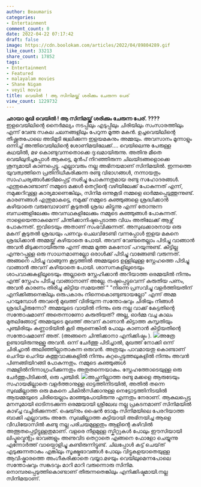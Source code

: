 ```yaml
---
author: Beaumaris
categories:
- Entertainment
comment_count: 0
date: 2022-04-22 07:17:42
draft: false
image: https://cdn.boolokam.com/articles/2022/04/89804289.gif
like_count: 33213
share_count: 17852
tags:
- Entertainment
- Featured
- malayalam movies
- Shane Nigam
- veyil movie
title: വെയിൽ ! ആ സിനിമയ്ക്ക് ശരിക്കും ചേരുന്ന പേര്
view_count: 1229732
---
```


**ഛായാ മുഖി** **വെയിൽ ! ആ സിനിമയ്ക്ക് ശരിക്കും ചേരുന്ന പേര്. ????** ഇളവെയിലിന്റെ നൈർമല്യം നടപ്പിലും എടുപ്പിലും ചിരിയിലും സംസാരത്തിലും എന്ന് വേണ്ട സകല ചലനങ്ങളിലും പേറുന്ന മൂത്ത മകൻ. ഉച്ചവെയിലിന്റെ തീഷ്ണതപോലെ അടിമുടി ജ്വലിക്കുന്ന ഇളയമകനും അമ്മയും. അവസാനം മൂന്നാളും ഒന്നിച്ച് അന്തിവെയിലിന്റെ ശോണിമയിലേക്ക്.... വെയിലെന്നു പേരുള്ള കഥയിൽ, മഴ കൊണ്ടുവന്നതൊക്കെ ദു:ഖമായിരുന്നു. അതിനു മീതെ വെയിലുദിച്ചപ്പോൾ ആകട്ടെ, മുൻപ് നിറഞ്ഞിരുന്ന ചിലയിടങ്ങളൊക്കെ ശൂന്യമായി കാണപ്പെട്ടു. എല്ലാവരും നല്ല അഭിനയമാണ് സിനിമയിൽ. ഇന്നത്തെ യുവത്വത്തിനെ പ്രതിനിധീകരിക്കുന്ന രണ്ടു വിഭാഗങ്ങൾ, നന്നായതും സാഹചര്യങ്ങൾക്കടിമപ്പെട്ട് നശിച്ചു പോകുന്നതുമായ രണ്ടു സഹോദരങ്ങൾ. എന്തുകൊണ്ടാണ് നമ്മുടെ മക്കൾ തെറ്റിന്റെ വഴിയിലേക്ക് പോകുന്നത് എന്ന്, നമുക്കറിവുള്ള കാര്യമാണെങ്കിലും, സിനിമ ഒന്നുകൂടി നമ്മളെ ഓർമ്മപ്പെടുത്തുന്നുണ്ട്. കാരണങ്ങൾ എന്തുമാകട്ടെ, നമുക്ക് നമ്മുടെ കുഞ്ഞുങ്ങളെ ശ്രദ്ധിക്കാൻ കഴിയാതെ വരുമ്പോഴാണ് കൂടുതൽ ശ്രദ്ധ കിട്ടുന്നു എന്ന് തോന്നുന്ന ബന്ധങ്ങളിലേക്കും അവസ്ഥകളിലേക്കും നമ്മുടെ കുഞ്ഞുങ്ങൾ പോകുന്നത്. നാളെയെന്താകുമെന്ന് ചിന്തിക്കാനിഷ്ടപ്പെടാത്ത വിധം അതിലേക്ക് ആഴ്ന്ന് പോകുന്നത്. ഇവിടെയും അതാണ് സംഭവിക്കുന്നത്. അസുഖക്കാരനായ ഒരു മകന് കൂടുതൽ ശ്രദ്ധയും പണവും ചെലവിടേണ്ടി വന്നപ്പോൾ ഇളയ മകനെ ശ്രദ്ധിക്കാൻ അമ്മയ്ക്ക് കഴിയാതെ പോയി. അവന് വേണ്ടതെല്ലാം പിടിച്ചു വാങ്ങാൻ അവൻ മിടുക്കനായിരുന്നു എന്ന് അമ്മ മൂത്ത മകനോട് പറയുന്നുണ്ട്. കിട്ടില്ല എന്നുറപ്പുള്ള ഒരു സാധനമാണല്ലോ ഒരാൾക്ക് പിടിച്ചു വാങ്ങേണ്ടി വരുന്നത്. അങ്ങനെ പിടിച്ചു വാങ്ങുന്ന കൂട്ടത്തിൽ അമ്മയുടെ ഉള്ളിലുള്ള സ്നേഹത്തെ പിടിച്ചു വാങ്ങാൻ അവന് കഴിയാതെ പോയി. ശാസനകളിലൂടെയും ശാപവാക്കുകളിലൂടെയും അല്ലാതെ സ്നേഹിക്കാൻ അറിയാത്ത ഒരമ്മയിൽ നിന്നും എന്ത് സ്നേഹം പിടിച്ചു വാങ്ങാനാണ് അല്ലേ. നഷ്ടപ്പെട്ടുവെന്ന് കരുതിയ പണം, അവൻ കാരണം തിരിച്ചു കിട്ടിയ സമയത്ത് " "നിന്നെ പ്രസവിച്ചു വളർത്തിയതിന് എനിക്കിങ്ങനെങ്കിലും ഒരുപകാരം നിന്നെകൊണ്ടുണ്ടായല്ലോ" എന്ന് അമ്മ പറയുമ്പോൾ അവന്റെ മുഖത്ത് വിരിയുന്ന സന്തോഷവും ചിരിയും നിങ്ങൾ ശ്രദ്ധിച്ചിരുന്നോ? അമ്മയുടെ വായിൽ നിന്നും ഒരു നല്ല വാക്ക് കേട്ടതിന്റെ സന്തോഷമാണ് അതെന്നാണോ കരുതിയത്? അല്ല, ഓർമ്മ വച്ച കാലം മുതലിങ്ങോട്ട് അമ്മയുടെ മുഖത്ത് അവന് കാണാൻ കിട്ടാത്ത കുസൃതിയും പുഞ്ചിരിയും കണ്ണാടിയിൽ കൂടി ആണെങ്കിൽ പോലും കാണാൻ കിട്ടിയതിന്റെ സന്തോഷമാണ് അത്. (അങ്ങനെ ചിന്തിക്കാനാ എനിക്കിഷ്ടം ). ![](https://cdn.boolokam.com/articles/2022/04/89804289.gif)അത്രേ ഉണ്ടായിരുന്നുള്ളൂ അവൻ. ഒന്ന് ചേർത്തു പിടിച്ചാൽ, മുഖത്ത് നോക്കി ഒന്ന് ചിരിച്ചാൽ അലിഞ്ഞില്ലാതാകുന്ന ഒരുവൻ. അത്രയും പാവമായതു കൊണ്ടാണ് ചെറിയ ചെറിയ കുത്തുവാക്കുകളിൽ നിന്നും കുറ്റപ്പെടുത്തലുകളിൽ നിന്നും അവൻ പിണങ്ങിയിറങ്ങി പോകുന്നതും. നമ്മുടെ കുഞ്ഞുങ്ങൾ നമ്മളിൽനിന്നാഗ്രഹിക്കുന്നതും അതുതന്നെയാകും. സ്നേഹത്തോടെയുള്ള ഒരു ചേർത്തുപിടിക്കൽ, ഒരു പുഞ്ചിരി. ![](https://cdn.boolokam.com/articles/2022/04/rgrgrgg.jpg)അച്ഛനില്ലാത്ത രണ്ടു മക്കളെ ആരുടേയും സഹായമില്ലാതെ വളർത്താനുള്ള ഓട്ടത്തിനിടയിൽ, അതിൽ തന്നെ സുഖമില്ലാത്ത ഒരു മകനെ ചികിൽസിക്കാനുള്ള നെട്ടോട്ടത്തിനിടയിൽ ആയമ്മയുടെ ചിരിയെല്ലാം മാഞ്ഞുപോയിരുന്നു എന്നതും നേരാണ്. ആകുലപ്പെട്ട മനസുമായി ഓടിനടക്കുന്ന ഒരമ്മയായി ശ്രീലേഖ നല്ല പ്രകടനമാണ് സിനിമയിൽ കാഴ്ച്ച വച്ചിരിക്കുന്നത്. ഷെയ്‌നും ഷൈൻ ടോമും സിനിമയിലെ പേരറിയാത്ത ബാക്കി എല്ലാവരും അതേ. സുഖമില്ലാത്ത കുട്ടിയായി അഭിനയിച്ച ആളെ വീഡിയോസിൽ കണ്ടു നല്ല പരിചയമുള്ളതും ആളിന്റെ കഴിവിൽ അത്ഭുതപ്പെട്ടിട്ടുള്ളതുമാണ്. വളരെ നീളമുള്ള സ്കിറ്റുകൾ പോലും ഈസിയായി ലിപ്മൂവ്മെന്റും ഭാവങ്ങളും അണുവിട തെറ്റാതെ എങ്ങനെ ഫോളോ ചെയ്യുന്നു എന്നോർത്ത് വായ്പൊളിച്ചു കണ്ടിരുന്നിട്ടുണ്ട്. ചിലപ്പോൾ കട്ട്‌ ചെയ്‌ത് എടുക്കുന്നതാകും എങ്കിലും സൂക്ഷ്മഭാവങ്ങൾ പോലും വിട്ടുകളയാതെയുള്ള ആവിഷ്കാരത്തെ അംഗീകരിക്കാതെ വയ്യാ.മഴയും വെയിലുമെന്നപോലെ സന്തോഷവും സങ്കടവും മാറി മാറി വരുന്നൊരു സിനിമ. നൊമ്പരപ്പെടുത്തികൊണ്ടാണ് തീരുന്നതെങ്കിലും എനിക്കിഷ്ടമായി.നല്ല സിനിമയാണ്.